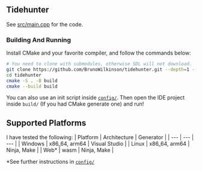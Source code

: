 ## Tidehunter
See [src/main.cpp](src/main.cpp) for the code. 

### Building And Running
Install CMake and your favorite compiler, and follow the commands below:
```sh
# You need to clone with submodules, otherwise SDL will not download.
git clone https://github.com/BrunoWilkinson/tidehunter.git --depth=1 --recurse-submodules
cd tidehunter
cmake -S . -B build
cmake --build build
```
You can also use an init script inside [`config/`](config/). Then open the IDE project inside `build/` 
(If you had CMake generate one) and run!

## Supported Platforms
I have tested the following:
| Platform | Architecture | Generator |
| --- | --- | --- |
| Windows | x86_64, arm64 | Visual Studio |
| Linux | x86_64, arm64 | Ninja, Make |
| Web* | wasm | Ninja, Make |

*See further instructions in [`config/`](config/)

